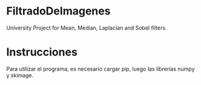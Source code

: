 # FiltradoDeImagenes
University Project for Mean, Median, Laplacian and Sobel filters.

# Instrucciones
Para utilizar el programa, es necesario cargar pip, luego las librerías numpy y skimage.
